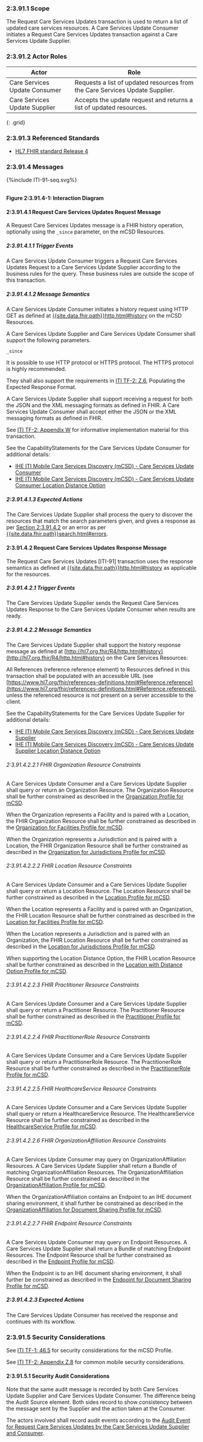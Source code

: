 
### 2:3.91.1 Scope

The Request Care Services Updates transaction is used to return a list of updated care services resources. A Care Services Update Consumer initiates a Request Care Services Updates transaction against a Care Services Update Supplier.

### 2:3.91.2 Actor Roles

| Actor | Role |
| ----- | ---- |
| Care Services Update Consumer | Requests a list of updated resources from the Care Services Update Supplier. |
| Care Services Update Supplier | Accepts the update request and returns a list of updated resources.          |
{: .grid}

### 2:3.91.3 Referenced Standards

  - [HL7 FHIR standard Release 4]({{site.data.fhir.path}}index.html)


### 2:3.91.4 Messages

<div>
{%include ITI-91-seq.svg%}
</div>
<br clear="all">

**Figure 2:3.91.4-1: Interaction Diagram**

#### 2:3.91.4.1 Request Care Services Updates Request Message

A Request Care Services Updates message is a FHIR history operation, optionally using the ```_since``` parameter, on the mCSD Resources.

##### 2:3.91.4.1.1 Trigger Events

A Care Services Update Consumer triggers a Request Care Services Updates Request to a Care Services Update Supplier according to the business rules for the query. These business rules are outside the scope of this transaction.

##### 2:3.91.4.1.2 Message Semantics

A Care Services Update Consumer initiates a history request using HTTP GET as defined at [{{site.data.fhir.path}}http.html#history]({{site.data.fhir.path}}http.html#history) on the mCSD Resources.

A Care Services Update Supplier and Care Services Update Consumer shall support the following parameters.

```
_since
```

It is possible to use HTTP protocol or HTTPS protocol. The HTTPS protocol is highly recommended.

They shall also support the requirements in [ITI TF-2: Z.6](https://profiles.ihe.net/ITI/TF/Volume2/ch-Z.html#z.6-populating-the-expected-response-format), Populating the Expected Response Format.

A Care Services Update Supplier shall support receiving a request for both the JSON and the XML messaging formats as defined in FHIR. A Care Services Update Consumer shall accept either the JSON or the XML messaging formats as defined in FHIR.

See [ITI TF-2: Appendix W](https://profiles.ihe.net/ITI/TF/Volume2/ch-W.html) for informative implementation material for this transaction.

See the CapabilityStatements for the Care Services Update Consumer for additional details:

- [IHE ITI Mobile Care Services Discovery (mCSD) - Care Services Update Consumer](CapabilityStatement-IHE.mCSD.CareServicesUpdateConsumer.html)
- [IHE ITI Mobile Care Services Discovery (mCSD) - Care Services Update Consumer Location Distance Option](CapabilityStatement-IHE.mCSD.CareServicesUpdateConsumer.LocationDistance.html)

##### 2:3.91.4.1.3 Expected Actions

The Care Services Update Supplier shall process the query to discover the resources that match the search parameters given, and gives a response as per [Section 2:3.91.4.2](#239142-request-care-services-updates-response-message) or an error as per [{{site.data.fhir.path}}search.html#errors]({{site.data.fhir.path}}search.html#errors).

#### 2:3.91.4.2 Request Care Services Updates Response Message

The Request Care Services Updates \[ITI-91\] transaction uses the response semantics as defined at [{{site.data.fhir.path}}http.html#history]({{site.data.fhir.path}}http.html#history) as applicable for the resources.

##### 2:3.91.4.2.1 Trigger Events

The Care Services Update Supplier sends the Request Care Services Updates Response to the Care Services Update Consumer when results are ready.

##### 2:3.91.4.2.2 Message Semantics

The Care Services Update Supplier shall support the history response message as defined at [http://hl7.org.fhir/R4/http.html#history](http://hl7.org.fhir/R4/http.html#history) on the Care Services Resources:
    
All References (reference.reference element) to Resources defined in
this transaction shall be populated with an accessible URL (see
[https://www.hl7.org/fhir/references-definitions.html#Reference.reference](https://www.hl7.org/fhir/references-definitions.html#Reference.reference)), unless the referenced resource is not present on a server
accessible to the client.

See the CapabilityStatements for the Care Services Update Supplier for additional details:

- [IHE ITI Mobile Care Services Discovery (mCSD) - Care Services Update Supplier](CapabilityStatement-IHE.mCSD.CareServicesUpdateSupplier.html)
- [IHE ITI Mobile Care Services Discovery (mCSD) - Care Services Update Supplier Location Distance Option](CapabilityStatement-IHE.mCSD.CareServicesUpdateSupplier.LocationDistance.html)

###### 2:3.91.4.2.2.1 FHIR Organization Resource Constraints

A Care Services Update Consumer and a Care Services Update Supplier shall query or return an Organization Resource. The Organization Resource shall be further constrained as described in the [Organization Profile for mCSD](StructureDefinition-IHE.mCSD.Organization.html).

When the Organization represents a Facility and is paired with a Location, the FHIR Organization Resource shall be further constrained as described in the [Organization for Facilities Profile for mCSD](StructureDefinition-IHE.mCSD.FacilityOrganization.html).

When the Organization represents a Jurisdiction and is paired with a Location, the FHIR Organization Resource shall be further constrained as described in the [Organization for Jurisdictions Profile for mCSD](StructureDefinition-IHE.mCSD.JurisdictionOrganization.html).

###### 2:3.91.4.2.2.2 FHIR Location Resource Constraints

A Care Services Update Consumer and a Care Services Update Supplier shall query or return a Location Resource. The Location Resource shall be further constrained as described in the [Location Profile for mCSD](StructureDefinition-IHE.mCSD.Location.html).

When the Location represents a Facility and is paired with an Organization, the FHIR Location Resource shall be further constrained as described in the 
[Location for Facilities Profile for mCSD](StructureDefinition-IHE.mCSD.FacilityLocation.html).

When the Location represents a Jurisdiction and is paired with an Organization, the FHIR Location Resource shall be further constrained as described in the [Location for Jurisdictions Profile for mCSD](StructureDefinition-IHE.mCSD.JurisdictionLocation.html).

When supporting the Location Distance Option, the FHIR Location Resource shall be further constrained as described in the [Location with Distance Option Profile for mCSD](StructureDefinition-IHE.mCSD.LocationDistance.html).

###### 2:3.91.4.2.2.3 FHIR Practitioner Resource Constraints

A Care Services Update Consumer and a Care Services Update Supplier shall query or return a Practitioner Resource. The Practitioner Resource shall be further constrained as described in the [Practitioner Profile for mCSD](StructureDefinition-IHE.mCSD.Practitioner.html).

###### 2:3.91.4.2.2.4 FHIR PractitionerRole Resource Constraints

A Care Services Update Consumer and a Care Services Update Supplier shall query or return a PractitionerRole Resource. The PractitionerRole Resource shall be further constrained as described in the [PractitionerRole Profile for mCSD](StructureDefinition-IHE.mCSD.PractitionerRole.html).

###### 2:3.91.4.2.2.5 FHIR HealthcareService Resource Constraints

A Care Services Update Consumer and a Care Services Update Supplier shall query or return a HealthcareService Resource. The HealthcareService Resource shall be further constrained as described in the [HealthcareService Profile for mCSD](StructureDefinition-IHE.mCSD.HealthcareService.html).

###### 2:3.91.4.2.2.6 FHIR OrganizationAffiliation Resource Constraints

A Care Services Update Consumer may query on OrganizationAffiliation Resources. A Care Services Update Supplier shall return a Bundle of matching OrganizationAffiliation Resources. The OrganizationAffiliation Resource shall be further constrained as described in the [OrganizationAffiliation Profile for mCSD](StructureDefinition-IHE.mCSD.OrganizationAffiliation.html).

When the OrganizationAffiliation contains an Endpoint to an IHE document sharing environment, it shall further be constrained as described in the [OrganizationAffiliation for Document Sharing Profile for mCSD](StructureDefinition-IHE.mCSD.OrganizationAffiliation.DocShare.html).

###### 2:3.91.4.2.2.7 FHIR Endpoint Resource Constraints

A Care Services Update Consumer may query on Endpoint Resources. A Care Services Update Supplier shall return a Bundle of matching Endpoint Resources. The Endpoint Resource shall be further constrained as described in the [Endpoint Profile for mCSD](StructureDefinition-IHE.mCSD.Endpoint.html).

When the Endpoint is to an IHE document sharing environment, it shall further be constrained as described in the [Endpoint for Document Sharing Profile for mCSD](StructureDefinition-IHE.mCSD.Endpoint.DocShare.html).

##### 2:3.91.4.2.3 Expected Actions

The Care Services Update Consumer has received the response and continues with its workflow.

### 2:3.91.5 Security Considerations

See [ITI TF-1: 46.5](volume-1.html#1465-mcsd-security-considerations) for security considerations for the mCSD Profile.

See [ITI TF-2: Appendix Z.8](https://profiles.ihe.net/ITI/TF/Volume2/ch-Z.html#z.8-mobile-security-considerations) for common mobile security considerations.

#### 2:3.91.5.1 Security Audit Considerations

Note that the same audit message is recorded by both Care Services Update Supplier and Care Services Update Consumer. The
difference being the Audit Source element. Both sides record to show consistency
between the message sent by the Supplier and the action taken at the Consumer.

The actors involved shall record audit events according to the
[Audit Event for Request Care Services Updates by the Care Services Update Supplier and Consumer](StructureDefinition-IHE.mCSD.Audit.CareServices.Updates.html).
